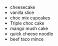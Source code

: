 - cheesecake
- vanilla slice
- choc mix cupcakes
- Triple choc cake
- mango mush cake
- quick cheese noodle
- beef taco mince
